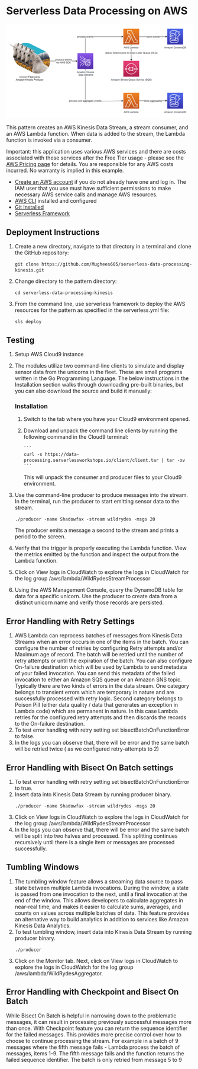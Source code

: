 # Serverless Data Processing on AWS

![Architecture Diagram](images/serverless-kinesis.png?raw=true "Architecture Diagram")

This pattern creates an AWS Kinesis Data Stream, a stream consumer, and an AWS Lambda function. When data is added to the stream, the Lambda function is invoked via a consumer.

Important: this application uses various AWS services and there are costs associated with these services after the Free Tier usage - please see the [AWS Pricing page](https://aws.amazon.com/pricing/) for details. You are responsible for any AWS costs incurred. No warranty is implied in this example.

- [Create an AWS account](https://portal.aws.amazon.com/gp/aws/developer/registration/index.html) if you do not already have one and log in. The IAM user that you use must have sufficient permissions to make necessary AWS service calls and manage AWS resources.
- [AWS CLI](https://docs.aws.amazon.com/cli/latest/userguide/install-cliv2.html) installed and configured
- [Git Installed](https://git-scm.com/book/en/v2/Getting-Started-Installing-Git)
- [Serverless Framework](https://www.serverless.com/framework/docs/providers/aws/guide/intro)

## Deployment Instructions

1. Create a new directory, navigate to that directory in a terminal and clone the GitHub repository:
   ```
   git clone https://github.com/Mughees605/serverless-data-processing-kinesis.git
   ```
1. Change directory to the pattern directory:
   ```
   cd serverless-data-processing-kinesis
   ```
1. From the command line, use serverless framework to deploy the AWS resources for the pattern as specified in the serverless.yml file:
   ```
   sls deploy
   ```

## Testing

1.  Setup AWS Cloud9 instance

1.  The modules utilize two command-line clients to simulate and display sensor data from the unicorns in the fleet. These are small
    programs written in the Go Programming Language. The below instructions in the Installation section walks through downloading pre-built binaries, but you can also download the source and build it manually:

    ### Installation

    1.  Switch to the tab where you have your Cloud9 environment opened.
    1.  Download and unpack the command line clients by running the following command in the Cloud9 terminal:

            ```
            curl -s https://data-processing.serverlessworkshops.io/client/client.tar | tar -xv
            ```

        This will unpack the consumer and producer files to your Cloud9 environment.

1.  Use the command-line producer to produce messages into the stream. In the terminal, run the producer to start emitting sensor data to the stream.

    ```
    ./producer -name Shadowfax -stream wildrydes -msgs 20
    ```

    The producer emits a message a second to the stream and prints a period to the screen.

1.  Verify that the trigger is properly executing the Lambda function. View the metrics emitted by the function and inspect the output from the Lambda function.
1.  Click on View logs in CloudWatch to explore the logs in CloudWatch for the log group /aws/lambda/WildRydesStreamProcessor
1.  Using the AWS Management Console, query the DynamoDB table for data for a specific unicorn. Use the producer to create data from a distinct unicorn name and verify those records are persisted.

##  Error Handling with Retry Settings

1. AWS Lambda can reprocess batches of messages from Kinesis Data Streams when an error occurs in one of the items in the batch. You can configure the number of retries by configuring Retry attempts and/or Maximum age of record. The batch will be retried until the number of retry attempts or until the expiration of the batch. You can also configure On-failure destination which will be used by Lambda to send metadata of your failed invocation. You can send this metadata of the failed invocation to either an Amazon SQS queue or an Amazon SNS topic. Typically there are two kinds of errors in the data stream. One category belongs to transient errors which are temporary in nature and are successfully processed with retry logic. Second category belongs to Poison Pill (either data quality / data that generates an exception in Lambda code) which are permanent in nature. In this case Lambda retries for the configured retry attempts and then discards the records to the On-failure destination.
1. To test error handling with retry setting set bisectBatchOnFunctionError to false.
1. In the logs you can observe that, there will be error and the same batch will be retried twice ( as we configured retry-attempts to 2) 

##  Error Handling with Bisect On Batch settings
1.  To test error handling with retry setting set bisectBatchOnFunctionError to true.
1.  Insert data into Kinesis Data Stream by running producer binary.
    ```
    ./producer -name Shadowfax -stream wildrydes -msgs 20
    ```
1. Click on View logs in CloudWatch to explore the logs in CloudWatch for the log group /aws/lambda/WildRydesStreamProcessor
1. In the logs you can observe that, there will be error and the same batch will be split into two halves and processed. This splitting continues recursively until there is a single item or messages are processed successfully. 

## Tumbling Windows
1. The tumbling window feature allows a streaming data source to pass state between multiple Lambda invocations. During the window, a state is passed from one invocation to the next, until a final invocation at the end of the window. This allows developers to calculate aggregates in near-real time, and makes it easier to calculate sums, averages, and counts on values across multiple batches of data. This feature provides an alternative way to build analytics in addition to services like Amazon Kinesis Data Analytics.
1. To test tumbling window, insert data into Kinesis Data Stream by running producer binary.
    ```
    ./producer
    ```
1. Click on the Monitor tab. Next, click on View logs in CloudWatch to explore the logs in CloudWatch for the log group /aws/lambda/WildRydesAggregator.

## Error Handling with Checkpoint and Bisect On Batch

While Bisect On Batch is helpful in narrowing down to the problematic messages, it can result in processing previously successful messages more than once. With Checkpoint feature you can return the sequence identifier for the failed messages. This provides more precise control over how to choose to continue processing the stream. For example in a batch of 9 messages where the fifth message fails - Lambda process the batch of messages, items 1-9. The fifth message fails and the function returns the failed sequence identifier. The batch is only retried from message 5 to 9
